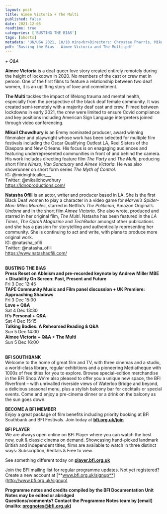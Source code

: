 ```yaml
---
layout: post
title: Aimee Victoria + The Multi
published: false
date: 2021-12-05
readtime: true
categories: ['BUSTING THE BIAS']
tags: [Shorts]
metadata: 'UK/USA 2021, 10/18 mins<br>Directors: Chrystee Pharris, Mikail Chowdhury, Storm Smith'
pdf: 'Busting the Bias - Aimee Victoria and The Multi.pdf'
---
```


_+ Q&A_

**Aimee Victoria** is a deaf queer love story created entirely remotely during the height of lockdown in 2020. No members of the cast or crew met in person. One of the first films to feature a relationship between two deaf women, it is an uplifting story of love and commitment.

**The Multi** tackles the impact of lifelong trauma and mental health, especially from the perspective of the black deaf female community. It was created semi-remotely with a majority deaf cast and crew. Filmed between lockdowns in early 2021, the crew were limited to ensure Covid compliance and key positions including American Sign Language interpreters joined through video conferencing.

**Mikail Chowdhury** is an Emmy nominated producer, award winning filmmaker and playwright whose work has been selected for multiple film festivals including the Oscar Qualifying Outfest LA, Reel Sisters of the Diaspora and New Orleans. His focus is on enagaging audiences and featuring underrepresented communities in front of and behind the camera. His work includes directing feature film  _The Party_ and _The Multi_, producing short films _Nimzo_, _Van Sanctuary_ and _Aimee Victoria_. He was also showrunner on short form series _The Myth of Control_.  
IG: @midnightcaller___  
Twitter: @mikailchowdhury  
https://ldnoproductions.com/

**Natasha Ofili** is an actor, writer and producer based in LA. She is the first Black Deaf women to play a character in a video game for _Marvel’s Spider-Man: Miles Morales_, starred in Netflix’s _The Politician_, Amazon Original’s _Undone_ and in the short film _Aimee Victoria_. She also wrote, produced and starred in her original film, _The Multi_. Natasha has been featured in the _LA Times_, _The Oprah Magazine_ and _TechRadar_ amongst other publications and she has a passion for storytelling and authentically representing her community. She is continuing to act and write, with plans to produce more original work.  
IG: @natasha_ofili  
Twitter: @natasha_ofili  
https://www.natashaofili.com/
<br><br>

**BUSTING THE BIAS**<br>
**Press Reset on Ableism  and pre-recorded keynote by Andrew Miller MBE + Disability On Screen: Past, Present and Future**<br>
Fri 3 Dec 12:45<br>
**TAPE Community Music and Film panel discussion  + UK Premiere: Approaching Shadows**<br>
Fri 3 Dec 15:00<br>
**Love + Q&A**<br>
Sat 4 Dec 13:30<br>
**It’s Personal + Q&A**<br>
Sat 4 Dec 15:15<br>
**Talking Bodies:  A Rehearsed Reading  & Q&A**<br>
Sun 5 Dec 14:00<br>
**Aimee Victoria + Q&A  + The Multi**<br>
Sun 5 Dec 16:00<br>
<br>

**BFI SOUTHBANK**  
Welcome to the home of great film and TV, with three cinemas and a studio, a world-class library, regular exhibitions and a pioneering Mediatheque with 1000s of free titles for you to explore. Browse special-edition merchandise in the BFI Shop.We&#39;re also pleased to offer you a unique new space, the BFI Riverfront – with unrivalled riverside views of Waterloo Bridge and beyond, a delicious seasonal menu, plus a stylish balcony bar for cocktails or special events. Come and enjoy a pre-cinema dinner or a drink on the balcony as the sun goes down.  

**BECOME A BFI MEMBER**  
Enjoy a great package of film benefits including priority booking at BFI Southbank and BFI Festivals. Join today at [**bfi.org.uk/join**](http://www.bfi.org.uk/join)  

**BFI PLAYER**  
 We are always open online on BFI Player where you can watch the best new, cult &amp; classic cinema on demand. Showcasing hand-picked landmark British and independent titles, films are available to watch in three distinct ways: Subscription, Rentals &amp; Free to view.  

See something different today on [**player.bfi.org.uk**](https://player.bfi.org.uk)  

Join the BFI mailing list for regular programme updates. Not yet registered? Create a new account at [**www.bfi.org.uk/signup**](http://www.bfi.org.uk/signup)

**Programme notes and credits compiled by the BFI Documentation Unit  
Notes may be edited or abridged  
Questions/comments? Contact the Programme Notes team by [email](mailto: prognotes@bfi.org.uk)**

<!--stackedit_data:
eyJoaXN0b3J5IjpbLTYxNDE3NDM3Nl19
-->
